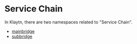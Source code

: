 # Service Chain

In Klaytn, there are two namespaces related to "Service Chain".

* [mainbridge](mainbridge.md)
* [subbridge](subbridge.md)